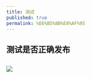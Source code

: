 ```yaml
---
title: 测试
published: true
permalink: %E6%B5%8B%E8%AF%95
---
```


## 测试是否正确发布
## ![](https://i.loli.net/2020/10/30/6BljD7ycFMASpg3.png)
